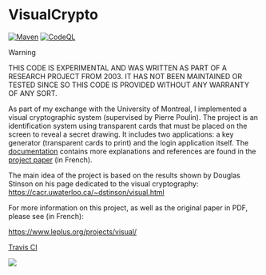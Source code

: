 # VisualCrypto

[![Maven](https://github.com/thomasleplus/VisualCrypto/workflows/Maven/badge.svg)](https://github.com/thomasleplus/VisualCrypto/actions?query=workflow:"Maven")
[![CodeQL](https://github.com/thomasleplus/VisualCrypto/workflows/CodeQL/badge.svg)](https://github.com/thomasleplus/VisualCrypto/actions?query=workflow:"CodeQL")


> [!WARNING]
> THIS CODE IS EXPERIMENTAL AND WAS WRITTEN AS PART OF A RESEARCH PROJECT FROM 2003. IT HAS NOT BEEN MAINTAINED OR TESTED SINCE SO THIS CODE IS PROVIDED WITHOUT ANY WARRANTY OF ANY SORT.

As part of my exchange with the University of Montreal, I
implemented a visual cryptographic system (supervised by Pierre
Poulin). The project is an identification system using transparent cards
that must be placed on the screen to reveal a secret drawing. It
includes two applications: a key generator (transparent cards to
print) and the login application itself. The [documentation](docs/)
contains more explanations and references are found in the
[project paper](docs/rapport.pdf) (in French).

The main idea of the project is based on the results shown by Douglas
Stinson on his page dedicated to the visual cryptography: https://cacr.uwaterloo.ca/~dstinson/visual.html

For more information on this project, as well as the original paper in PDF, please see (in French):

https://www.leplus.org/projects/visual/

[Travis CI](https://travis-ci.org/thomasleplus/VisualCrypto)

<a href="https://travis-ci.org/thomasleplus/VisualCrypto"><img src="https://api.travis-ci.org/thomasleplus/VisualCrypto.png"></a>
